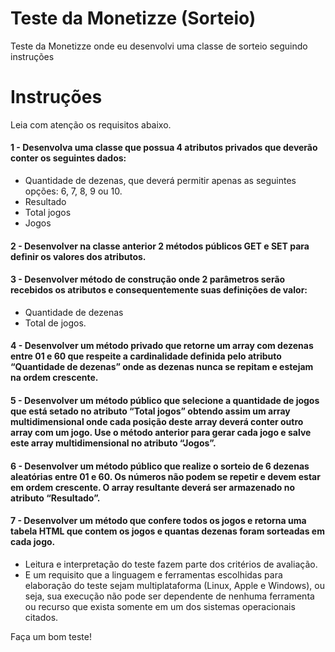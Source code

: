 # Teste da Monetizze (Sorteio)
Teste da Monetizze onde eu desenvolvi uma classe de sorteio seguindo instruções

# Instruções
Leia com atenção os requisitos abaixo.

#### 1 - Desenvolva uma classe que possua 4 atributos privados que deverão conter os seguintes dados:
- Quantidade de dezenas, que deverá permitir apenas as seguintes opções: 6, 7, 8, 9 ou 10.
- Resultado
- Total jogos
- Jogos

#### 2 - Desenvolver na classe anterior 2 métodos públicos GET e SET para definir os valores dos atributos.

#### 3 - Desenvolver método de construção onde 2 parâmetros serão recebidos os atributos e consequentemente suas definições de valor:
- Quantidade de dezenas
- Total de jogos.

#### 4 - Desenvolver um método privado que retorne um array com dezenas entre 01 e 60 que respeite a cardinalidade definida pelo atributo “Quantidade de dezenas” onde as dezenas nunca se repitam e estejam na ordem crescente.

#### 5 - Desenvolver um método público que selecione a quantidade de jogos que está setado no atributo “Total jogos” obtendo assim um array multidimensional onde cada posição deste array deverá conter outro array com um jogo. Use o método anterior para gerar cada jogo e salve este array multidimensional no atributo “Jogos”.

#### 6 - Desenvolver um método público que realize o sorteio de 6 dezenas aleatórias entre 01 e 60. Os números não podem se repetir e devem estar em ordem crescente. O array resultante deverá ser armazenado no atributo “Resultado”.

#### 7 - Desenvolver um método que confere todos os jogos e retorna uma tabela HTML que contem os jogos e quantas dezenas foram sorteadas em cada jogo.
- Leitura e interpretação do teste fazem parte dos critérios de avaliação.
- E um requisito que a linguagem e ferramentas escolhidas para elaboração do teste sejam multiplataforma (Linux, Apple e Windows), ou seja, sua execução não pode ser dependente de nenhuma ferramenta ou recurso que exista somente em um dos sistemas operacionais citados.

Faça um bom teste!